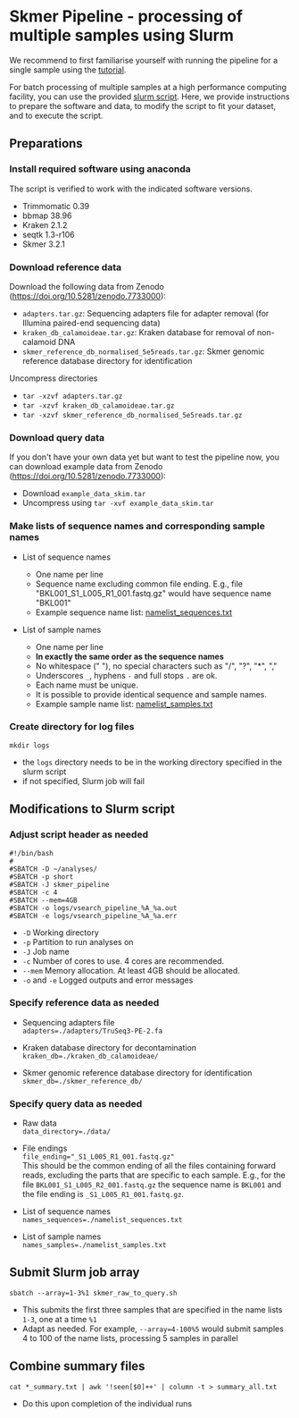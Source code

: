 # Skmer Pipeline - processing of multiple samples using Slurm

We recommend to first familiarise yourself with running the pipeline for a single sample using the [tutorial](Tutorial.md).

For batch processing of multiple samples at a high performance computing facility, you can use the provided [slurm script](skmer_raw_to_query.sh). Here, we provide instructions to prepare the software and data, to modify the script to fit your dataset, and to execute the script.

## Preparations
### Install required software using anaconda
The script is verified to work with the indicated software versions.
- Trimmomatic 0.39
- bbmap 38.96
- Kraken 2.1.2
- seqtk 1.3-r106  
- Skmer 3.2.1

### Download reference data 
Download the following data from Zenodo (https://doi.org/10.5281/zenodo.7733000):
- `adapters.tar.gz`: Sequencing adapters file for adapter removal (for Illumina paired-end sequencing data)
- `kraken_db_calamoideae.tar.gz`: Kraken database for removal of non-calamoid DNA
- `skmer_reference_db_normalised_5e5reads.tar.gz`: Skmer genomic reference database directory for identification  

Uncompress directories
- `tar -xzvf adapters.tar.gz`
- `tar -xzvf kraken_db_calamoideae.tar.gz`
- `tar -xzvf skmer_reference_db_normalised_5e5reads.tar.gz`

### Download query data 
If you don't have your own data yet but want to test the pipeline now, you can download example data from Zenodo (https://doi.org/10.5281/zenodo.7733000):
- Download `example_data_skim.tar`
- Uncompress using `tar -xvf example_data_skim.tar`

### Make lists of sequence names and corresponding sample names
- List of sequence names  
  * One name per line
  *  Sequence name excluding common file ending. E.g., file "BKL001_S1_L005_R1_001.fastq.gz" would have sequence name "BKL001"
  *   Example sequence name list: [namelist_sequences.txt](../example/namelists/namelist_sequences.txt)  

- List of sample names  
  * One name per line
  * **In exactly the same order as the sequence names**
  * No whitespace (" "), no special characters such as "/", "?", "*", ","
  * Underscores `_`, hyphens `-` and full stops `.` are ok.
  * Each name must be unique.
  * It is possible to provide identical sequence and sample names.
  * Example sample name list: [namelist_samples.txt](../example/namelists/namelist_samples.txt)  


### Create directory for log files
`mkdir logs`
- the  `logs` directory needs to be in the working directory specified in the slurm script
- if not specified, Slurm job will fail


## Modifications to Slurm script
### Adjust script header as needed
```
#!/bin/bash
#
#SBATCH -D ~/analyses/
#SBATCH -p short
#SBATCH -J skmer_pipeline
#SBATCH -c 4
#SBATCH --mem=4GB
#SBATCH -o logs/vsearch_pipeline_%A_%a.out
#SBATCH -e logs/vsearch_pipeline_%A_%a.err
```

- `-D` Working directory
- `-p` Partition to run analyses on
- `-J` Job name
- `-c` Number of cores to use. 4 cores are recommended.
- `--mem` Memory allocation. At least 4GB should be allocated.
- `-o` and `-e` Logged outputs and error messages

### Specify reference data as needed
- Sequencing adapters file  
  `adapters=./adapters/TruSeq3-PE-2.fa`

- Kraken database directory for decontamination  
  `kraken_db=./kraken_db_calamoideae/`

- Skmer genomic reference database directory for identification  
  `skmer_db=./skmer_reference_db/`


### Specify query data as needed
- Raw data  
  `data_directory=./data/`

- File endings  
  `file_ending="_S1_L005_R1_001.fastq.gz"`  
  This should be the common ending of all the files containing forward reads, excluding the parts that are specific to each sample. E.g., for the file `BKL001_S1_L005_R2_001.fastq.gz` the sequence name is `BKL001` and the file ending is `_S1_L005_R1_001.fastq.gz`.

- List of sequence names  
  `names_sequences=./namelist_sequences.txt`

- List of sample names  
  `names_samples=./namelist_samples.txt`


## Submit Slurm job array
`sbatch --array=1-3%1 skmer_raw_to_query.sh`
- This submits the first three samples that are specified in the name lists `1-3`, one at a time `%1`
- Adapt as needed. For example, `--array=4-100%5` would submit samples 4 to 100 of the name lists, processing 5 samples in parallel

## Combine summary files
`cat *_summary.txt | awk '!seen[$0]++' | column -t > summary_all.txt`
- Do this upon completion of the individual runs
